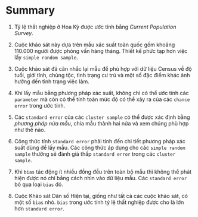 # Summary

1. Tỷ lệ thất nghiệp ở Hoa Kỳ được ước tính bằng _Current Population Survey_. 

2. Cuộc khảo sát này dựa trên mẫu xác suất toàn quốc gồm khoảng 110.000 người được phỏng vấn hàng tháng. Thiết kế phức tạp hơn việc lấy `simple random sample`. 

3. Cuộc khảo sát đã cân nhắc lại mẫu để phù hợp với dữ liệu Census về độ tuổi, giới tính, chủng tộc, tình trạng cư trú và một số đặc điểm khác ảnh hưởng đến tình trạng việc làm.
 
4. Khi lấy mẫu bằng phương pháp xác suất, không chỉ có thể ước tính các `parameter` mà còn có thể tính toán mức độ có thể xảy ra của các `chance error` trong ước tính.

5. Các `standard error` của các `cluster sample` có thể được xác định bằng _phương pháp nửa mẫu_, chia mẫu thành hai nửa và xem chúng phù hợp như thế nào. 

6. Công thức tính `standard error` phải tính đến chi tiết phương pháp xác suất dùng để lấy mẫu. Các công thức áp dụng cho các `simple random sample` thường sẽ đánh giá thấp `standard error` trong các `cluster sample`. 

7. Khi `bias` tác động ít nhiều đồng đều trên toàn bộ mẫu thì không thể phát hiện được nó chỉ bằng cách nhìn vào dữ liệu mẫu. Các `standard error` bỏ qua loại `bias` đó. 

8. Cuộc Khảo sát Dân số Hiện tại, giống như tất cả các cuộc khảo sát, có một số `bias` nhỏ. `bias` trong ước tính tỷ lệ thất nghiệp được cho là lớn hơn `standard error`.
